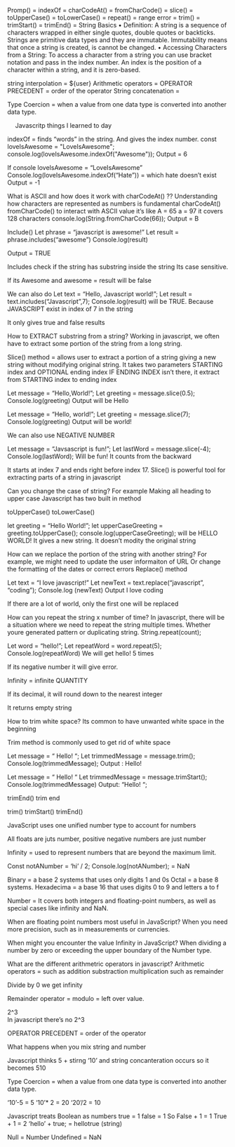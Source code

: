 Promp() = 
indexOf = 
charCodeAt() = 
fromCharCode() = 
slice() = 
toUpperCase() =
toLowerCase() =
repeat() = 
range error = 
trim() = 
trimStart() = 
trimEnd() = 
String Basics
•	Definition: A string is a sequence of characters wrapped in either single quotes, double quotes or backticks. Strings are primitive data types and they are immutable. Immutability means that once a string is created, is cannot be changed.
•	Accessing Characters from a String: To access a character from a string you can use bracket notation and pass in the index number. An index is the position of a character within a string, and it is zero-based.

string interpolation = ${user}
Arithmetic operators = 
OPERATOR PRECEDENT = order of the operator 
String concatenation = 

Type Coercion = when a value from one data type is converted into another data type.




 
Javascritp things I learned to day

indexOf = finds “words” in the string.  And gives the index number.
const loveIsAwesome = "LoveIsAwesome";
console.log(loveIsAwesome.indexOf("Awesome"));
Output =  6

If console loveIsAwesome = “LoveIsAwesome”
Console.log(loveIsAwesome.indexOf(“Hate”)) = which hate doesn’t exist
Output = -1

What is ASCII and how does it work with charCodeAt() ?? 
Understanding how characters are represented as numbers is fundamental 
charCodeAt()
fromCharCode()
to interact with ASCII value 
it’s like A = 65 a = 97 it covers 128 characters 
console.log(String.fromCharCode(66));
Output = B


Include()
Let phrase = “javascript is awesome!”
Let result = phrase.includes(“awesome”)
Console.log(result)

Output = TRUE

Includes check if the string has substring inside the string 
Its case sensitive.

If its Awesome and awesome = result will be false 

We can also do 
Let text = “Hello, Javascript world!”;
Let result = text.includes(“Javascript”,7);
Console.log(result) will be TRUE.
Because JAVASCRIPT exist in index of 7 in the string 

It only gives true and false results 


How to EXTRACT substring from a string?
Working in javascript, we often have to extract some portion of the string from a long string.

Slice() method = allows user to extract a portion of a string giving a new string without modifying original string. It takes two parameters
STARTING index and OPTIONAL ending index 
IF ENDING INDEX isn’t there, it extract from STARTING index to ending index

Let message = “Hello,World!”;
Let greeting = message.slice(0.5);
Console.log(greeting)
Output will be Hello

Let message = “Hello, world!”;
Let greeting = message.slice(7);
Console.log(greeting)
Output will be world!

We can also use NEGATIVE NUMBER

Let message = “Javsascript is fun!”;
Let lastWord = message.slice(-4);
Console.log(lastWord);
Will be fun!
It counts from the backward
 
It starts at index 7 and ends right before index 17. 
Slice() is powerful tool for extracting parts of a string in javascript 


Can you change the case of string? For example
Making all heading to upper case 
Javascript has two built in method

toUpperCase()
toLowerCase()

let greeting = “Hello World!”;
let upperCaseGreeting = greeting.toUpperCase();
console.log(upperCaseGreeting); 
will be HELLO WORLD!
It gives a new string. It doesn’t modity the original string 


How can we replace the portion of the string with another string?
For example, we might need to update the user informaiton of URL 
Or change the formatting of the dates or correct errors
Replace() method
 
Let text = “I love javascript!”
Let newText = text.replace(“javascript”, “coding”);
Console.log (newText)
Output I love coding

 
If there are a lot of world, only the first one will be replaced
 


How can you repeat the string x number of time?
In javascript, there will be a situation where we need to repeat the string multiple times.
Whether youre generated pattern or duplicating string.
String.repeat(count);

Let word = “hello!”;
Let repeatWord = word.repeat(5);
Console.log(repeatWord)
We will get hello! 5 times  

 
If its negative number it will give error.

 
Infinity = infinite QUANTITY 
 
If its decimal, it will round down to the nearest integer

 
It returns empty string 


How to trim white space? Its common to have unwanted white space in the beginning

Trim method is commonly used to get rid of white space

Let message = “   Hello!     “;
Let trimmedMessage = message.trim();
Console.log(trimmedMessage);
Output : Hello! 

Let message = “   Hello!   “
Let trimmedMessage = message.trimStart();
Console.log(trimmedMessage)
Output: “Hello!     “;

trimEnd()
trim end

trim()
trimStart()
trimEnd()

JavaScript uses one unified number type to account for numbers
 
 
 
All floats are juts number, positive negative numbers are just number

Infinity = used to represent numbers that are beyond the maximum limit.

 
Const notANumber = ‘hi’ / 2;
Console.log(notANumber); = NaN

Binary = a base 2 systems that uses only digits 1 and 0s
Octal = a base 8 systems.
Hexadecima = a base 16 that uses digits 0 to 9 and letters a to f 

Number = 
It covers both integers and floating-point numbers, as well as special cases like infinity and NaN.



When are floating point numbers most useful in JavaScript?
When you need more precision, such as in measurements or currencies.

When might you encounter the value Infinity in JavaScript?
When dividing a number by zero or exceeding the upper boundary of the Number type.

What are the different arithmetric operators in javascript?
Arithmetic operators = such as addition substraction multiplication such as remainder 
 
Divide by 0 we get infinity 
 
Remainder operator = modulo = left over value.

 
2^3  
In javascript there’s no 2^3 
 
OPERATOR PRECEDENT = order of the operator 


What happens when you mix string and number 
 
Javascript thinks 5 + stirng ‘10’ and string concanteration occurs so it becomes 510
 

Type Coercion = when a value from one data type is converted into another data type.
 
‘10’-5 = 5 
‘10’* 2 = 20 
‘20’/2 = 10
 

 

 
Javascript treats Boolean as numbers true = 1 false = 1
So 
False + 1 = 1 
True + 1 = 2
‘hello’ + true; 
= hellotrue (string)
 
Null = Number
Undefined = NaN



